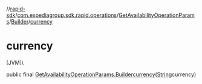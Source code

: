 //[rapid-sdk](../../../../index.md)/[com.expediagroup.sdk.rapid.operations](../../index.md)/[GetAvailabilityOperationParams](../index.md)/[Builder](index.md)/[currency](currency.md)

# currency

[JVM]\

public final [GetAvailabilityOperationParams.Builder](index.md)[currency](currency.md)([String](https://docs.oracle.com/javase/8/docs/api/java/lang/String.html)currency)
